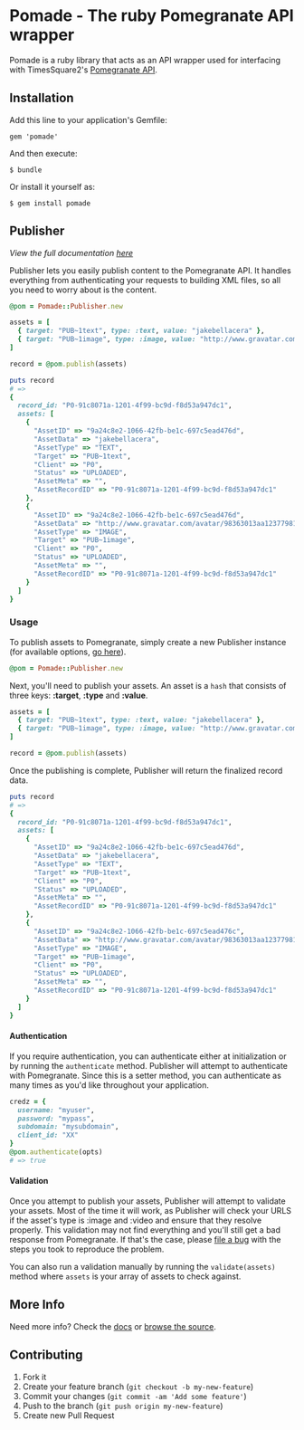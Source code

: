 # Pomade - The ruby Pomegranate API wrapper

Pomade is a ruby library that acts as an API wrapper used for interfacing with TimesSquare2's [Pomegranate API](http://api.timessquare2.com/pomegranate/).

## Installation

Add this line to your application's Gemfile:

    gem 'pomade'

And then execute:

    $ bundle

Or install it yourself as:

    $ gem install pomade

## Publisher

_View the full documentation [here](http://rdoc.info/github/jakebellacera/pomade/master/Pomade/Publisher)_

Publisher lets you easily publish content to the Pomegranate API. It handles everything from authenticating your requests to building XML files, so all you need to worry about is the content.

```ruby
@pom = Pomade::Publisher.new

assets = [
  { target: "PUB~1text", type: :text, value: "jakebellacera" },
  { target: "PUB~1image", type: :image, value: "http://www.gravatar.com/avatar/98363013aa1237798130bc0fd2c4159d.png" }
]

record = @pom.publish(assets)

puts record
# =>
{
  record_id: "P0-91c8071a-1201-4f99-bc9d-f8d53a947dc1",
  assets: [
    {
      "AssetID" => "9a24c8e2-1066-42fb-be1c-697c5ead476d",
      "AssetData" => "jakebellacera",
      "AssetType" => "TEXT",
      "Target" => "PUB~1text",
      "Client" => "P0",
      "Status" => "UPLOADED",
      "AssetMeta" => "",
      "AssetRecordID" => "P0-91c8071a-1201-4f99-bc9d-f8d53a947dc1"
    },
    {
      "AssetID" => "9a24c8e2-1066-42fb-be1c-697c5ead476d",
      "AssetData" => "http://www.gravatar.com/avatar/98363013aa1237798130bc0fd2c4159d.png",
      "AssetType" => "IMAGE",
      "Target" => "PUB~1image",
      "Client" => "P0",
      "Status" => "UPLOADED",
      "AssetMeta" => "",
      "AssetRecordID" => "P0-91c8071a-1201-4f99-bc9d-f8d53a947dc1"
    }
  ]
}
```

### Usage

To publish assets to Pomegranate, simply create a new Publisher instance (for available options, [go here](http://rdoc.info/github/jakebellacera/pomade/master/Pomade/Publisher:initialize)).

```ruby
@pom = Pomade::Publisher.new
```

Next, you'll need to publish your assets. An asset is a `hash` that consists of three keys: **:target**, **:type** and **:value**.

```ruby
assets = [
  { target: "PUB~1text", type: :text, value: "jakebellacera" },
  { target: "PUB~1image", type: :image, value: "http://www.gravatar.com/avatar/98363013aa1237798130bc0fd2c4159d.png" }
]

record = @pom.publish(assets)
```

Once the publishing is complete, Publisher will return the finalized record data.

```ruby
puts record
# =>
{
  record_id: "P0-91c8071a-1201-4f99-bc9d-f8d53a947dc1",
  assets: [
    {
      "AssetID" => "9a24c8e2-1066-42fb-be1c-697c5ead476d",
      "AssetData" => "jakebellacera",
      "AssetType" => "TEXT",
      "Target" => "PUB~1text",
      "Client" => "P0",
      "Status" => "UPLOADED",
      "AssetMeta" => "",
      "AssetRecordID" => "P0-91c8071a-1201-4f99-bc9d-f8d53a947dc1"
    },
    {
      "AssetID" => "9a24c8e2-1066-42fb-be1c-697c5ead476c",
      "AssetData" => "http://www.gravatar.com/avatar/98363013aa1237798130bc0fd2c4159d.png",
      "AssetType" => "IMAGE",
      "Target" => "PUB~1image",
      "Client" => "P0",
      "Status" => "UPLOADED",
      "AssetMeta" => "",
      "AssetRecordID" => "P0-91c8071a-1201-4f99-bc9d-f8d53a947dc1"
    }
  ]
}
```

#### Authentication

If you require authentication, you can authenticate either at initialization or by running the `authenticate` method. Publisher will attempt to authenticate with Pomegranate. Since this is a setter method, you can authenticate as many times as you'd like throughout your application.

```ruby
credz = {
  username: "myuser",
  password: "mypass",
  subdomain: "mysubdomain",
  client_id: "XX"
}
@pom.authenticate(opts)
# => true
```

#### Validation

Once you attempt to publish your assets, Publisher will attempt to validate your assets. Most of the time it will work, as Publisher will check your URLS if the asset's type is :image and :video and ensure that they resolve properly. This validation may not find everything and you'll still get a bad response from Pomegranate. If that's the case, please [file a bug](http://github.com/jakebellacera/pomade/issues) with the steps you took to reproduce the problem.

You can also run a validation manually by running the `validate(assets)` method where `assets` is your array of assets to check against.

## More Info

Need more info? Check the [docs](http://rdoc.info/github/jakebellacera/pomade/master/frames) or [browse the source](http://github.com/jakebellacera/pomade).

## Contributing

1. Fork it
2. Create your feature branch (`git checkout -b my-new-feature`)
3. Commit your changes (`git commit -am 'Add some feature'`)
4. Push to the branch (`git push origin my-new-feature`)
5. Create new Pull Request
